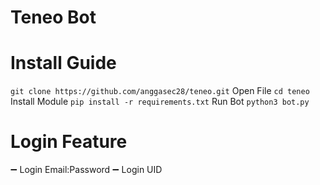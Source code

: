 # Teneo Bot

# Install Guide

```git clone https://github.com/anggasec28/teneo.git```
Open File
```cd teneo```
Install Module 
```pip install -r requirements.txt```
Run Bot
```python3 bot.py```

# Login Feature
➖ Login Email:Password
➖ Login UID
